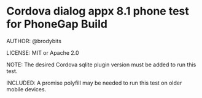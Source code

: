 # Cordova dialog appx 8.1 phone test for PhoneGap Build

AUTHOR: @brodybits

LICENSE: MIT or Apache 2.0

NOTE: The desired Cordova sqlite plugin version must be added to run this test.

INCLUDED: A promise polyfill may be needed to run this test on older mobile devices.
